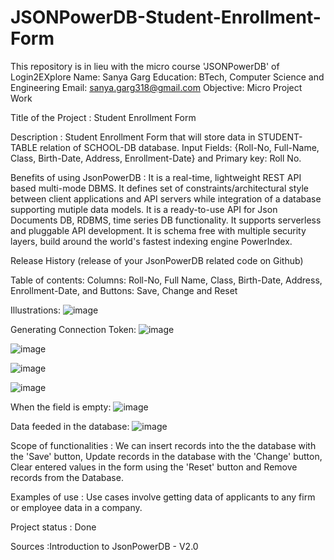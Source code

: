 # JSONPowerDB-Student-Enrollment-Form
This repository is in lieu with the micro course 'JSONPowerDB' of Login2EXplore
Name: Sanya Garg
Education: BTech, Computer Science and Engineering
Email: sanya.garg318@gmail.com
Objective: Micro Project Work

Title of the Project : Student Enrollment Form

Description : Student Enrollment Form that will store data in STUDENT-TABLE relation of SCHOOL-DB database. Input Fields: {Roll-No, Full-Name, Class, Birth-Date, Address, Enrollment-Date} and Primary key: Roll No.

Benefits of using JsonPowerDB : It is a real-time, lightweight REST API based multi-mode DBMS. It defines set of constraints/architectural style between client applications and API servers while integration of a database supporting mutiple data models. It is a ready-to-use API for Json Documents DB, RDBMS, time series DB functionality. It supports serverless and pluggable API development. It is schema free with multiple security layers, build around the world's fastest indexing engine PowerIndex.

Release History (release of your JsonPowerDB related code on Github)

Table of contents: Columns: Roll-No, Full Name, Class, Birth-Date, Address, Enrollment-Date, and Buttons: Save, Change and Reset

Illustrations:
![image](https://github.com/SanyaGarg31/JSONPowerDB-Student-Enrollment-Form/assets/95563058/c5a472ce-6edb-48f3-bc6d-61af32d4b8a9)

Generating Connection Token:
![image](https://github.com/SanyaGarg31/JSONPowerDB-Student-Enrollment-Form/assets/95563058/09a3bc7c-0c55-43fd-943a-0ddc31cba36d)

![image](https://github.com/SanyaGarg31/JSONPowerDB-Student-Enrollment-Form/assets/95563058/89c4b669-e6d1-4c01-8879-e2af83694177)

![image](https://github.com/SanyaGarg31/JSONPowerDB-Student-Enrollment-Form/assets/95563058/89434929-f538-4452-a6b7-4c7c0def4f67)

![image](https://github.com/SanyaGarg31/JSONPowerDB-Student-Enrollment-Form/assets/95563058/6e1fc058-ba4f-4a4a-8209-aa9d7c15d87f)

When the field is empty:
![image](https://github.com/SanyaGarg31/JSONPowerDB-Student-Enrollment-Form/assets/95563058/c398c963-454e-42be-8b24-2abdb0c77959)

Data feeded in the database:
![image](https://github.com/SanyaGarg31/JSONPowerDB-Student-Enrollment-Form/assets/95563058/f9ec2191-9522-4670-9464-5da91328256c)

Scope of functionalities : We can insert records into the the database with the 'Save' button, Update records in the database with the 'Change' button, Clear entered values in the form using the 'Reset' button and Remove records from the Database.

Examples of use : Use cases involve getting data of applicants to any firm or employee data in a company.

Project status : Done

Sources :Introduction to JsonPowerDB - V2.0





